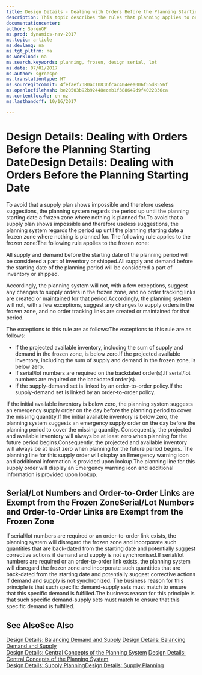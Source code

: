 ```yaml
---
title: Design Details - Dealing with Orders Before the Planning Starting Date
description: This topic describes the rules that planning applies to orders in the frozen zone.
documentationcenter: 
author: SorenGP
ms.prod: dynamics-nav-2017
ms.topic: article
ms.devlang: na
ms.tgt_pltfrm: na
ms.workload: na
ms.search.keywords: planning, frozen, design serial, lot
ms.date: 07/01/2017
ms.author: sgroespe
ms.translationtype: HT
ms.sourcegitcommit: 4fefaef7380ac10836fcac404eea006f55d8556f
ms.openlocfilehash: be20503b92b92448eceb1f388649d9f4022836ca
ms.contentlocale: en-nz
ms.lasthandoff: 10/16/2017

---
```

# <a name="design-details-dealing-with-orders-before-the-planning-starting-date"></a><span data-ttu-id="4cf99-103">Design Details: Dealing with Orders Before the Planning Starting Date</span><span class="sxs-lookup"><span data-stu-id="4cf99-103">Design Details: Dealing with Orders Before the Planning Starting Date</span></span>
<span data-ttu-id="4cf99-104">To avoid that a supply plan shows impossible and therefore useless suggestions, the planning system regards the period up until the planning starting date a frozen zone where nothing is planned for.</span><span class="sxs-lookup"><span data-stu-id="4cf99-104">To avoid that a supply plan shows impossible and therefore useless suggestions, the planning system regards the period up until the planning starting date a frozen zone where nothing is planned for.</span></span> <span data-ttu-id="4cf99-105">The following rule applies to the frozen zone:</span><span class="sxs-lookup"><span data-stu-id="4cf99-105">The following rule applies to the frozen zone:</span></span>  
  
<span data-ttu-id="4cf99-106">All supply and demand before the starting date of the planning period will be considered a part of inventory or shipped.</span><span class="sxs-lookup"><span data-stu-id="4cf99-106">All supply and demand before the starting date of the planning period will be considered a part of inventory or shipped.</span></span>  
  
<span data-ttu-id="4cf99-107">Accordingly, the planning system will not, with a few exceptions, suggest any changes to supply orders in the frozen zone, and no order tracking links are created or maintained for that period.</span><span class="sxs-lookup"><span data-stu-id="4cf99-107">Accordingly, the planning system will not, with a few exceptions, suggest any changes to supply orders in the frozen zone, and no order tracking links are created or maintained for that period.</span></span>  
  
<span data-ttu-id="4cf99-108">The exceptions to this rule are as follows:</span><span class="sxs-lookup"><span data-stu-id="4cf99-108">The exceptions to this rule are as follows:</span></span>  
  
* <span data-ttu-id="4cf99-109">If the projected available inventory, including the sum of supply and demand in the frozen zone, is below zero.</span><span class="sxs-lookup"><span data-stu-id="4cf99-109">If the projected available inventory, including the sum of supply and demand in the frozen zone, is below zero.</span></span>  
* <span data-ttu-id="4cf99-110">If serial/lot numbers are required on the backdated order(s).</span><span class="sxs-lookup"><span data-stu-id="4cf99-110">If serial/lot numbers are required on the backdated order(s).</span></span>  
* <span data-ttu-id="4cf99-111">If the supply-demand set is linked by an order-to-order policy.</span><span class="sxs-lookup"><span data-stu-id="4cf99-111">If the supply-demand set is linked by an order-to-order policy.</span></span>  
  
<span data-ttu-id="4cf99-112">If the initial available inventory is below zero, the planning system suggests an emergency supply order on the day before the planning period to cover the missing quantity.</span><span class="sxs-lookup"><span data-stu-id="4cf99-112">If the initial available inventory is below zero, the planning system suggests an emergency supply order on the day before the planning period to cover the missing quantity.</span></span> <span data-ttu-id="4cf99-113">Consequently, the projected and available inventory will always be at least zero when planning for the future period begins.</span><span class="sxs-lookup"><span data-stu-id="4cf99-113">Consequently, the projected and available inventory will always be at least zero when planning for the future period begins.</span></span> <span data-ttu-id="4cf99-114">The planning line for this supply order will display an Emergency warning icon and additional information is provided upon lookup.</span><span class="sxs-lookup"><span data-stu-id="4cf99-114">The planning line for this supply order will display an Emergency warning icon and additional information is provided upon lookup.</span></span>  
  
## <a name="seriallot-numbers-and-order-to-order-links-are-exempt-from-the-frozen-zone"></a><span data-ttu-id="4cf99-115">Serial/Lot Numbers and Order-to-Order Links are Exempt from the Frozen Zone</span><span class="sxs-lookup"><span data-stu-id="4cf99-115">Serial/Lot Numbers and Order-to-Order Links are Exempt from the Frozen Zone</span></span>  
<span data-ttu-id="4cf99-116">If serial/lot numbers are required or an order-to-order link exists, the planning system will disregard the frozen zone and incorporate such quantities that are back-dated from the starting date and potentially suggest corrective actions if demand and supply is not synchronised.</span><span class="sxs-lookup"><span data-stu-id="4cf99-116">If serial/lot numbers are required or an order-to-order link exists, the planning system will disregard the frozen zone and incorporate such quantities that are back-dated from the starting date and potentially suggest corrective actions if demand and supply is not synchronized.</span></span> <span data-ttu-id="4cf99-117">The business reason for this principle is that such specific demand-supply sets must match to ensure that this specific demand is fulfilled.</span><span class="sxs-lookup"><span data-stu-id="4cf99-117">The business reason for this principle is that such specific demand-supply sets must match to ensure that this specific demand is fulfilled.</span></span>  
  
## <a name="see-also"></a><span data-ttu-id="4cf99-118">See Also</span><span class="sxs-lookup"><span data-stu-id="4cf99-118">See Also</span></span>  
<span data-ttu-id="4cf99-119">[Design Details: Balancing Demand and Supply](design-details-balancing-demand-and-supply.md) </span><span class="sxs-lookup"><span data-stu-id="4cf99-119">[Design Details: Balancing Demand and Supply](design-details-balancing-demand-and-supply.md) </span></span>  
<span data-ttu-id="4cf99-120">[Design Details: Central Concepts of the Planning System](design-details-central-concepts-of-the-planning-system.md) </span><span class="sxs-lookup"><span data-stu-id="4cf99-120">[Design Details: Central Concepts of the Planning System](design-details-central-concepts-of-the-planning-system.md) </span></span>  
[<span data-ttu-id="4cf99-121">Design Details: Supply Planning</span><span class="sxs-lookup"><span data-stu-id="4cf99-121">Design Details: Supply Planning</span></span>](design-details-supply-planning.md)
